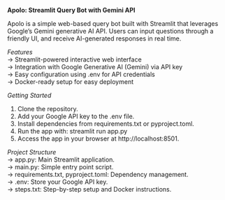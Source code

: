 **Apolo: Streamlit Query Bot with Gemini API**

Apolo is a simple web-based query bot built with Streamlit that leverages Google’s Gemini generative AI API. Users can input questions through a friendly UI, and receive AI-generated responses in real time.

*Features*  
-> Streamlit-powered interactive web interface  
-> Integration with Google Generative AI (Gemini) via API key  
-> Easy configuration using .env for API credentials  
-> Docker-ready setup for easy deployment  

*Getting Started*  
1. Clone the repository.
2. Add your Google API key to the .env file.
3. Install dependencies from requirements.txt or pyproject.toml.
4. Run the app with:
   streamlit run app.py
5. Access the app in your browser at http://localhost:8501.

*Project Structure*  
-> app.py: Main Streamlit application.  
-> main.py: Simple entry point script.  
-> requirements.txt, pyproject.toml: Dependency management.  
-> .env: Store your Google API key.  
-> steps.txt: Step-by-step setup and Docker instructions.  
